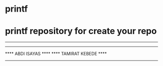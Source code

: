 # printf
# printf repository for create your repo

**********************
**********************
**** ABDI ISAYAS    ****
**** TAMIRAT KEBEDE ****
**********************

